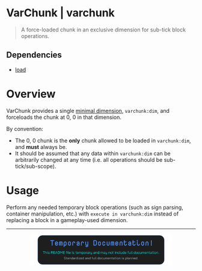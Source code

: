 
# VarChunk | varchunk
> A force-loaded chunk in an exclusive dimension for sub-tick block operations.

## Dependencies
- [load](https://github.com/sixslime/load)

# Overview
VarChunk provides a single [minimal dimension](data/varchunk/dimension/dim.json), `varchunk:dim`, and forceloads the chunk at 0, 0 in that dimension.

By convention:
- The 0, 0 chunk is the **only** chunk allowed to be loaded in `varchunk:dim`, and **must** always be.
- It should be assumed that any data within `varchunk:dim` can be arbitrarily changed at any time (i.e. all operations should be sub-tick/sub-scope).

# Usage
Perform any needed temporary block operations (such as sign parsing, container manipulation, etc.) with `execute in varchunk:dim` instead of replacing a block in a gameplay-used dimension.

___

<p align="center">
  <img src="https://raw.githubusercontent.com/sixslime/sixslime.github.io/refs/heads/main/info/logos/temporary_documentation.svg" width="75%" alt="Temporary Documentation Tag"/>
</p>
